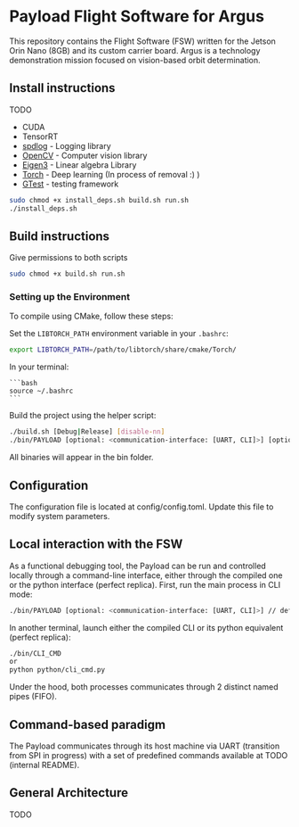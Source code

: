 # Payload Flight Software for Argus

This repository contains the Flight Software (FSW) written for the Jetson Orin Nano (8GB) and its custom carrier board. Argus is a technology demonstration mission focused on vision-based orbit determination.

## Install instructions 

TODO
- CUDA
- TensorRT
- [spdlog](https://github.com/gabime/spdlog) - Logging library
- [OpenCV](https://docs.opencv.org/4.x/d7/d9f/tutorial_linux_install.html?ref=wasyresearch.com) - Computer vision library
- [Eigen3](http://eigen.tuxfamily.org/index.php?title=Main_Page#Download) - Linear algebra Library
- [Torch](https://pytorch.org/get-started/locally/) - Deep learning (In process of removal :) )
- [GTest](https://github.com/google/googletest) - testing framework

```bash
sudo chmod +x install_deps.sh build.sh run.sh 
./install_deps.sh
```

## Build instructions

Give permissions to both scripts 
```bash
sudo chmod +x build.sh run.sh 
```


### Setting up the Environment

To compile using CMake, follow these steps: 

Set the `LIBTORCH_PATH` environment variable in your `.bashrc`:
   ```bash
   export LIBTORCH_PATH=/path/to/libtorch/share/cmake/Torch/
   ```

In your terminal:

    ```bash
    source ~/.bashrc
    ```

Build the project using the helper script:

```bash
./build.sh [Debug|Release] [disable-nn]
./bin/PAYLOAD [optional: <communication-interface: [UART, CLI]>] [optional: <log-severity: [TRACE, DEBUG, INFO, WARN, ERROR, CRITICAL, OFF]>]
```

All binaries will appear in the bin folder.

## Configuration

The configuration file is located at config/config.toml. Update this file to modify system parameters.

## Local interaction with the FSW

As a functional debugging tool, the Payload can be run and controlled locally through a command-line interface, either through the compiled one or the python interface (perfect replica). First, run the main process in CLI mode:

```bash
./bin/PAYLOAD [optional: <communication-interface: [UART, CLI]>] // default to UART 
```
In another terminal, launch either the compiled CLI or its python equivalent (perfect replica):
```bash
./bin/CLI_CMD
or
python python/cli_cmd.py
```

Under the hood, both processes communicates through 2 distinct named pipes (FIFO).

## Command-based paradigm 

The Payload communicates through its host machine via UART (transition from SPI in progress) with a set of predefined commands available at TODO (internal README).


## General Architecture 

TODO